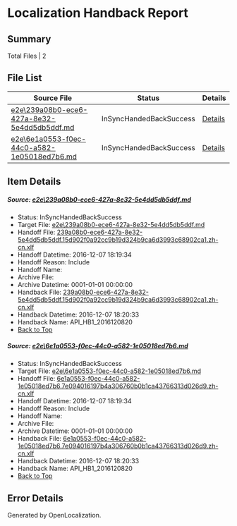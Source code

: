 # <a name='report-top'></a> Localization Handback Report

## Summary
 Total Files | 2

## File List
 Source File | Status | Details 
 ----------- | ------ | ------- 
 [e2e\239a08b0-ece6-427a-8e32-5e4dd5db5ddf.md](https://github.com/OpenLocalizationTestOrg/ol-test0/blob/e09a57838f6bf37b0d0a3100d931426505de359d/e2e/239a08b0-ece6-427a-8e32-5e4dd5db5ddf.md) | InSyncHandedBackSuccess | [Details](#63c8837d8f9022383f6d2c3a0212c2e3c46c4ac91)
 [e2e\6e1a0553-f0ec-44c0-a582-1e05018ed7b6.md](https://github.com/OpenLocalizationTestOrg/ol-test0/blob/e09a57838f6bf37b0d0a3100d931426505de359d/e2e/6e1a0553-f0ec-44c0-a582-1e05018ed7b6.md) | InSyncHandedBackSuccess | [Details](#66959ddb6985ae471c60ac0802ecff3bf1c91a703)

## Item Details
##### <a name='63c8837d8f9022383f6d2c3a0212c2e3c46c4ac91'></a> Source: [e2e\239a08b0-ece6-427a-8e32-5e4dd5db5ddf.md](https://github.com/OpenLocalizationTestOrg/ol-test0/blob/e09a57838f6bf37b0d0a3100d931426505de359d/e2e/239a08b0-ece6-427a-8e32-5e4dd5db5ddf.md)
* Status: InSyncHandedBackSuccess
* Target File: [e2e\239a08b0-ece6-427a-8e32-5e4dd5db5ddf.md](https://github.com/OpenLocalizationTestOrg/ol-test0-zhcn/blob/26928711c4d69ae0606c5123197108d2152863e0/e2e/239a08b0-ece6-427a-8e32-5e4dd5db5ddf.md)
* Handoff File: [239a08b0-ece6-427a-8e32-5e4dd5db5ddf.15d902f0a92cc9b19d324b9ca6d3993c68902ca1.zh-cn.xlf](https://github.com/OpenLocalizationTestOrg/ol-test0-handoff/blob/ba67db3836621f5586457972440ec0ec171834b0/ol-handoff/OpenLocalizationTestOrg/ol-test0-zhcn/qimu/ht/239a08b0-ece6-427a-8e32-5e4dd5db5ddf.15d902f0a92cc9b19d324b9ca6d3993c68902ca1.zh-cn.xlf)
* Handoff Datetime: 2016-12-07 18:19:34
* Handoff Reason: Include
* Handoff Name: 
* Archive File: 
* Archive Datetime: 0001-01-01 00:00:00
* Handback File: [239a08b0-ece6-427a-8e32-5e4dd5db5ddf.15d902f0a92cc9b19d324b9ca6d3993c68902ca1.zh-cn.xlf](https://github.com/OpenLocalizationTestOrg/ol-test0-handback/blob/07a1d7dd7142511b3b43462bef5c8b3ac059c843/ol-handback/OpenLocalizationTestOrg/ol-test0-zhcn/qimu/ht/239a08b0-ece6-427a-8e32-5e4dd5db5ddf.15d902f0a92cc9b19d324b9ca6d3993c68902ca1.zh-cn.xlf)
* Handback Datetime: 2016-12-07 18:20:33
* Handback Name: API_HB1_2016120820
* [Back to Top](#report-top)

##### <a name='66959ddb6985ae471c60ac0802ecff3bf1c91a703'></a> Source: [e2e\6e1a0553-f0ec-44c0-a582-1e05018ed7b6.md](https://github.com/OpenLocalizationTestOrg/ol-test0/blob/e09a57838f6bf37b0d0a3100d931426505de359d/e2e/6e1a0553-f0ec-44c0-a582-1e05018ed7b6.md)
* Status: InSyncHandedBackSuccess
* Target File: [e2e\6e1a0553-f0ec-44c0-a582-1e05018ed7b6.md](https://github.com/OpenLocalizationTestOrg/ol-test0-zhcn/blob/26928711c4d69ae0606c5123197108d2152863e0/e2e/6e1a0553-f0ec-44c0-a582-1e05018ed7b6.md)
* Handoff File: [6e1a0553-f0ec-44c0-a582-1e05018ed7b6.7e094016197b4a306760b0b1ca43766313d026d9.zh-cn.xlf](https://github.com/OpenLocalizationTestOrg/ol-test0-handoff/blob/ba67db3836621f5586457972440ec0ec171834b0/ol-handoff/OpenLocalizationTestOrg/ol-test0-zhcn/qimu/ht/6e1a0553-f0ec-44c0-a582-1e05018ed7b6.7e094016197b4a306760b0b1ca43766313d026d9.zh-cn.xlf)
* Handoff Datetime: 2016-12-07 18:19:34
* Handoff Reason: Include
* Handoff Name: 
* Archive File: 
* Archive Datetime: 0001-01-01 00:00:00
* Handback File: [6e1a0553-f0ec-44c0-a582-1e05018ed7b6.7e094016197b4a306760b0b1ca43766313d026d9.zh-cn.xlf](https://github.com/OpenLocalizationTestOrg/ol-test0-handback/blob/07a1d7dd7142511b3b43462bef5c8b3ac059c843/ol-handback/OpenLocalizationTestOrg/ol-test0-zhcn/qimu/ht/6e1a0553-f0ec-44c0-a582-1e05018ed7b6.7e094016197b4a306760b0b1ca43766313d026d9.zh-cn.xlf)
* Handback Datetime: 2016-12-07 18:20:33
* Handback Name: API_HB1_2016120820
* [Back to Top](#report-top)


## Error Details

Generated by OpenLocalization.
